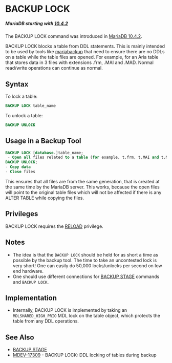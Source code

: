 # BACKUP LOCK

##### MariaDB starting with [10.4.2](/kb/en/mariadb-1042-release-notes/)

The BACKUP LOCK command was introduced in [MariaDB 10.4.2](/kb/en/mariadb-1042-release-notes/).

BACKUP LOCK blocks a table from DDL statements. This is mainly intended to be used by tools like [mariabackup](/mariadb-administration/backing-up-and-restoring-databases/mariabackup) that need to ensure there are no DDLs on a table while the table files are opened. For example, for an Aria table that stores data in 3 files with extensions .frm, .MAI and .MAD.
Normal read/write operations can continue as normal.

## Syntax

To lock a table:

```sql
BACKUP LOCK table_name
```

To unlock a table:

```sql
BACKUP UNLOCK
```

## Usage in a Backup Tool

```sql
BACKUP LOCK [database.]table_name;
 - Open all files related to a table (for example, t.frm, t.MAI and t.MYD)
BACKUP UNLOCK;
- Copy data
- Close files
```

This ensures that all files are from the same generation, that is created at the same time by the MariaDB server.
This works, because the open files will point to the original table files which will not be affected if there is
any ALTER TABLE while copying the files.

## Privileges

BACKUP LOCK requires the [RELOAD](/sql-statements-structure/sql-statements/account-management-sql-commands/grant) privilege.

## Notes

- The idea is that the `BACKUP LOCK` should be held for as short a time as possible by the backup tool. The time to take an uncontested lock is very short! One can easily do 50,000 locks/unlocks per second on low end hardware.
- One should use different connections for [BACKUP STAGE](/sql-statements-structure/sql-statements/administrative-sql-statements/backup-commands/backup-stage) commands and `BACKUP LOCK`.

## Implementation

- Internally, BACKUP LOCK is implemented by taking an `MDLSHARED_HIGH_PRIO` MDL lock on the table object, which protects the table from any DDL operations.

## See Also

- [BACKUP STAGE](/sql-statements-structure/sql-statements/administrative-sql-statements/backup-commands/backup-stage)
- [MDEV-17309](https://jira.mariadb.org/browse/MDEV-17309) - BACKUP LOCK: DDL locking of tables during backup